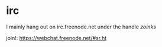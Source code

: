 # irc
I mainly hang out on irc.freenode.net under the handle _zoinks_

join!: https://webchat.freenode.net/#sr.ht